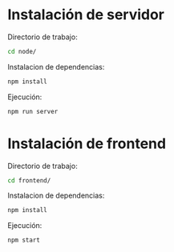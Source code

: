 # Instalación de servidor

Directorio de trabajo:

```bash
cd node/
```

Instalacion de dependencias:

```bash
npm install
```

Ejecución:

```bash
npm run server
```

# Instalación de frontend

Directorio de trabajo:

```bash
cd frontend/
```

Instalacion de dependencias:

```bash
npm install
```

Ejecución:

```bash
npm start
```
